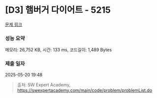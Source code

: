 # [D3] 햄버거 다이어트 - 5215 

[문제 링크](https://swexpertacademy.com/main/code/problem/problemDetail.do?contestProbId=AWT-lPB6dHUDFAVT) 

### 성능 요약

메모리: 26,752 KB, 시간: 133 ms, 코드길이: 1,489 Bytes

### 제출 일자

2025-05-20 19:48



> 출처: SW Expert Academy, https://swexpertacademy.com/main/code/problem/problemList.do
